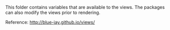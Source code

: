 This folder contains variables that are available to the views. The packages can
also modify the views prior to rendering.

Reference: http://blue-jay.github.io/views/